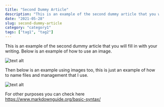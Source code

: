```yaml
---
title: "Second Dummy Article"
description: "This is an example of the second dummy article that you will fill in with your writing. Below is an example of how to use an image."
date: "2021-05-28"
slug: second-dummy-article
category: "category1"
tags: ["tag1", "tag2"]
---
```


This is an example of the second dummy article that you will fill in with your writing. Below is an example of how to use an image.

![text alt](../images/posts/001-1-profile-fikriwado.png "text hover")

Then below is an example using images too, this is just an example of how to name files and management that I use.

![text alt](../images/posts/001-2-profile-fikriwado-too.png "text hover")

For other purposes you can check here https://www.markdownguide.org/basic-syntax/